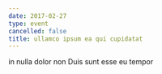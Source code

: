 ```yaml
---
date: 2017-02-27
type: event
cancelled: false
title: ullamco ipsum ea qui cupidatat
---
```

in nulla dolor non Duis sunt esse eu tempor